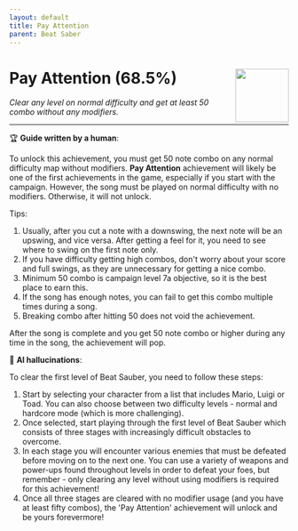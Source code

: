 ```yaml
---
layout: default
title: Pay Attention
parent: Beat Saber
---
```


# Pay Attention (68.5%) <img align="right" src="https://cdn.cloudflare.steamstatic.com/steamcommunity/public/images/apps/620980/7412a3bf9be32f8ad14949382586349b16dc77f2.jpg" width="96" height="96">

_Clear any level on normal difficulty and get at least 50 combo without any modifiers._

***

:trophy: **Guide written by a human**:

To unlock this achievement, you must get 50 note combo on any normal difficulty map without modifiers. **Pay Attention** achievement will likely be one of the first achievements in the game, especially if you start with the campaign. However, the song must be played on normal difficulty with no modifiers. Otherwise, it will not unlock.

Tips:
1. Usually, after you cut a note with a downswing, the next note will be an upswing, and vice versa. After getting a feel for it, you need to see where to swing on the first note only.
2. If you have difficulty getting high combos, don't worry about your score and full swings, as they are unnecessary for getting a nice combo.
3. Minimum 50 combo is campaign level 7a objective, so it is the best place to earn this.
4. If the song has enough notes, you can fail to get this combo multiple times during a song.
5. Breaking combo after hitting 50 does not void the achievement.

After the song is complete and you get 50 note combo or higher during any time in the song, the achievement will pop.

:robot: **AI hallucinations**:

To clear the first level of Beat Sauber, you need to follow these steps:
1. Start by selecting your character from a list that includes Mario, Luigi or Toad. You can also choose between two difficulty levels - normal and hardcore mode (which is more challenging). 
2. Once selected, start playing through the first level of Beat Sauber which consists of three stages with increasingly difficult obstacles to overcome.
3. In each stage you will encounter various enemies that must be defeated before moving on to the next one. You can use a variety of weapons and power-ups found throughout levels in order to defeat your foes, but remember - only clearing any level without using modifiers is required for this achievement! 
4. Once all three stages are cleared with no modifier usage (and you have at least fifty combos), the 'Pay Attention' achievement will unlock and be yours forevermore!
